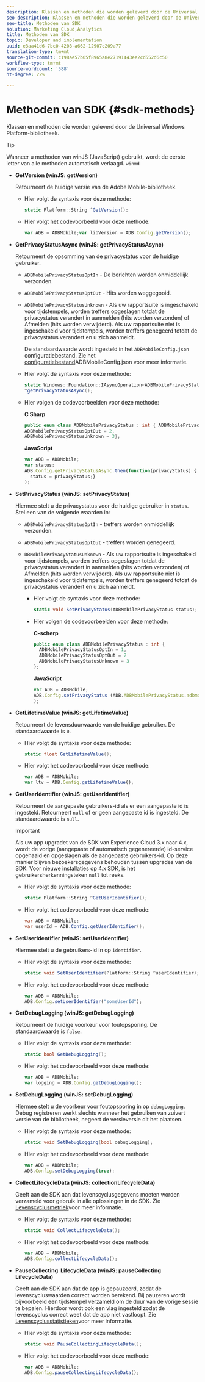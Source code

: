 ```yaml
---
description: Klassen en methoden die worden geleverd door de Universal Windows Platform-bibliotheek.
seo-description: Klassen en methoden die worden geleverd door de Universal Windows Platform-bibliotheek.
seo-title: Methoden van SDK
solution: Marketing Cloud,Analytics
title: Methoden van SDK
topic: Developer and implementation
uuid: e3aa41d6-7bc0-4208-a662-12907c209a77
translation-type: tm+mt
source-git-commit: c198ae57b05f8965a8e27191443ee2cd552d6c50
workflow-type: tm+mt
source-wordcount: '588'
ht-degree: 22%

---
```



# Methoden van SDK {#sdk-methods}

Klassen en methoden die worden geleverd door de Universal Windows Platform-bibliotheek.

>[!TIP]
>
>Wanneer u methoden van winJS (JavaScript) gebruikt, wordt de eerste letter van alle methoden automatisch verlaagd. `winmd`

* **GetVersion (winJS: getVersion)**

   Retourneert de huidige versie van de Adobe Mobile-bibliotheek.

   * Hier volgt de syntaxis voor deze methode:

      ```csharp
      static Platform::String ^GetVersion();
      ```

   * Hier volgt het codevoorbeeld voor deze methode:

      ```js
      var ADB = ADBMobile;var libVersion = ADB.Config.getVersion();
      ```

* **GetPrivacyStatusAsync (winJS: getPrivacyStatusAsync)**

   Retourneert de opsomming van de privacystatus voor de huidige gebruiker.

   * `ADBMobilePrivacyStatusOptIn` - De berichten worden onmiddellijk verzonden.
   * `ADBMobilePrivacyStatusOptOut` - Hits worden weggegooid.
   * `ADBMobilePrivacyStatusUnknown` - Als uw rapportsuite is ingeschakeld voor tijdstempels, worden treffers opgeslagen totdat de privacystatus verandert in aanmelden (hits worden verzonden) of Afmelden (hits worden verwijderd). Als uw rapportsuite niet is ingeschakeld voor tijdstempels, worden treffers genegeerd totdat de privacystatus verandert en u zich aanmeldt.

      De standaardwaarde wordt ingesteld in het `ADBMobileConfig.json` configuratiebestand. Zie het [configuratiebestand](/help/universal-windows/c-configuration/c.json.md)ADBMobileConfig.json voor meer informatie.

   * Hier volgt de syntaxis voor deze methode:

      ```csharp
      static Windows::Foundation::IAsyncOperation<ADBMobilePrivacyStatus>
      ^getPrivacyStatusAsync();
      ```

   * Hier volgen de codevoorbeelden voor deze methode:

      **C Sharp**

      ```csharp
      public enum class ADBMobilePrivacyStatus : int { ADBMobilePrivacyStatusOptIn = 1, 
      ADBMobilePrivacyStatusOptOut = 2, 
      ADBMobilePrivacyStatusUnknown = 3};
      ```

      **JavaScript**

      ```javascript
      var ADB = ADBMobile;
      var status;
      ADB.Config.getPrivacyStatusAsync.then(function(privacyStatus) {
        status = privacyStatus;}
      );
      ```

* **SetPrivacyStatus (winJS: setPrivacyStatus)**

   Hiermee stelt u de privacystatus voor de huidige gebruiker in `status`. Stel een van de volgende waarden in:
   * `ADBMobilePrivacyStatusOptIn` - treffers worden onmiddellijk verzonden.
   * `ADBMobilePrivacyStatusOptOut` - treffers worden genegeerd.
   * `DBMobilePrivacyStatusUnknown` - Als uw rapportsuite is ingeschakeld voor tijdstempels, worden treffers opgeslagen totdat de privacystatus verandert in aanmelden (hits worden verzonden) of Afmelden (hits worden verwijderd). Als uw rapportsuite niet is ingeschakeld voor tijdstempels, worden treffers genegeerd totdat de privacystatus verandert en u zich aanmeldt.

      * Hier volgt de syntaxis voor deze methode:

         ```csharp
         static void SetPrivacyStatus(ADBMobilePrivacyStatus status);
         ```

      * Hier volgen de codevoorbeelden voor deze methode:

         **C-scherp**

         ```csharp
         public enum class ADBMobilePrivacyStatus : int { 
           ADBMobilePrivacyStatusOptIn = 1, 
           ADBMobilePrivacyStatusOptOut = 2
           ADBMobilePrivacyStatusUnknown = 3
         };
         ```

         **JavaScript**

         ```js
         var ADB = ADBMobile;
         ADB.Config.setPrivacyStatus (ADB.ADBMobilePrivacyStatus.adbmobilePrivacyStatusOptIn
         );
         ```

* **GetLifetimeValue (winJS: getLifetimeValue)**

   Retourneert de levensduurwaarde van de huidige gebruiker. De standaardwaarde is `0`.

   * Hier volgt de syntaxis voor deze methode:

      ```csharp
      static float GetLifetimeValue(); 
      ```

   * Hier volgt het codevoorbeeld voor deze methode:

      ```js
      var ADB = ADBMobile;
      var ltv = ADB.Config.getLifetimeValue();
      ```

* **GetUserIdentifier (winJS: getUserIdentifier)**

   Retourneert de aangepaste gebruikers-id als er een aangepaste id is ingesteld. Retourneert `null` of er geen aangepaste id is ingesteld.
De standaardwaarde is `null`.

   >[!IMPORTANT]
   >
   >Als uw app upgradet van de SDK van Experience Cloud 3.x naar 4.x, wordt de vorige (aangepaste of automatisch gegenereerde) id-service opgehaald en opgeslagen als de aangepaste gebruikers-id. Op deze manier blijven bezoekersgegevens behouden tussen upgrades van de SDK. Voor nieuwe installaties op 4.x SDK, is het gebruikersherkenningsteken `null` tot reeks.

   * Hier volgt de syntaxis voor deze methode:

      ```csharp
      static Platform::String ^GetUserIdentifier(); 
      ```

   * Hier volgt het codevoorbeeld voor deze methode:

      ```csharp
      var ADB = ADBMobile;
      var userId = ADB.Config.getUserIdentifier(); 
      ```

* **SetUserIdentifier (winJS: setUserIdentifier)**

   Hiermee stelt u de gebruikers-id in op `identifier`.

   * Hier volgt de syntaxis voor deze methode:

      ```csharp
      static void SetUserIdentifier(Platform::String ^userIdentifier); 
      ```

   * Hier volgt het codevoorbeeld voor deze methode:

      ```javascript
      var ADB = ADBMobile;
      ADB.Config.setUserIdentifier("someUserId");
      ```

* **GetDebugLogging (winJS: getDebugLogging)**

   Retourneert de huidige voorkeur voor foutopsporing. De standaardwaarde is `false`.

   * Hier volgt de syntaxis voor deze methode:

      ```csharp
      static bool GetDebugLogging();
      ```

   * Hier volgt het codevoorbeeld voor deze methode:

      ```javascript
      var ADB = ADBMobile;
      var logging = ADB.Config.getDebugLogging();
      ```

* **SetDebugLogging (winJS: setDebugLogging)**

   Hiermee stelt u de voorkeur voor foutopsporing in op `debugLogging`. Debug registreren werkt slechts wanneer het gebruiken van zuivert versie van de bibliotheek, negeert de versieversie dit het plaatsen.

   * Hier volgt de syntaxis voor deze methode:

      ```csharp
      static void SetDebugLogging(bool debugLogging);
      ```

   * Hier volgt het codevoorbeeld voor deze methode:

      ```js
      var ADB = ADBMobile;
      ADB.Config.setDebugLogging(true);
      ```

* **CollectLifecycleData (winJS: collectionLifecycleData)**

   Geeft aan de SDK aan dat levenscyclusgegevens moeten worden verzameld voor gebruik in alle oplossingen in de SDK. Zie [Levenscyclusmetriek](/help/universal-windows/metrics.md)voor meer informatie.

   * Hier volgt de syntaxis voor deze methode:

      ```csharp
      static void CollectLifecycleData();
      ```

   * Hier volgt het codevoorbeeld voor deze methode:

      ```js
      var ADB = ADBMobile;
      ADB.Config.collectLifecycleData();
      ```

* **PauseCollecting &#x200B; LifecycleData (winJS: pauseCollecting &#x200B; LifecycleData)**

   Geeft aan de SDK aan dat de app is gepauzeerd, zodat de levenscycluswaarden correct worden berekend. Bij pauzeren wordt bijvoorbeeld een tijdstempel verzameld om de duur van de vorige sessie te bepalen. Hierdoor wordt ook een vlag ingesteld zodat de levenscyclus correct weet dat de app niet vastloopt. Zie [Levenscyclusstatistieken](/help/universal-windows/metrics.md)voor meer informatie.

   * Hier volgt de syntaxis voor deze methode:

      ```csharp
      static void PauseCollectingLifecycleData();
      ```

   * Hier volgt het codevoorbeeld voor deze methode:

      ```js
      var ADB = ADBMobile;
      ADB.Config.pauseCollectingLifecycleData(); 
      ```
